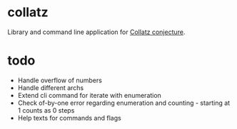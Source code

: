 # collatz

Library and command line application for [Collatz conjecture](https://en.wikipedia.org/wiki/Collatz_conjecture).

# todo

- Handle overflow of numbers
- Handle different archs
- Extend cli command for iterate with enumeration
- Check of-by-one error regarding enumeration and counting - starting at 1 counts as 0 steps
- Help texts for commands and flags


